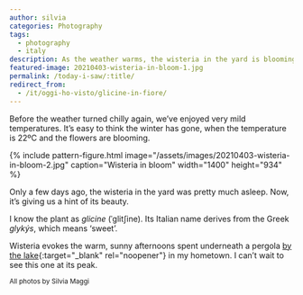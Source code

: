 ```yaml
---
author: silvia
categories: Photography
tags:
  - photography
  - italy
description: As the weather warms, the wisteria in the yard is blooming. I took a couple of pictures of it.
featured-image: 20210403-wisteria-in-bloom-1.jpg
permalink: /today-i-saw/:title/
redirect_from:
  - /it/oggi-ho-visto/glicine-in-fiore/
---
```

Before the weather turned chilly again, we’ve enjoyed very mild temperatures. It’s easy to think the winter has gone, when the temperature is 22ºC and the flowers are blooming.

<!--more-->

{% include pattern-figure.html image="/assets/images/20210403-wisteria-in-bloom-2.jpg" caption="Wisteria in bloom" width="1400" height="934" %}

Only a few days ago, the wisteria in the yard was pretty much asleep. Now, it’s giving us a hint of its beauty.

I know the plant as _glicine_ (ˈɡlitʃine). Its Italian name derives from the Greek _glykýs_, which means ‘sweet’.

Wisteria evokes the warm, sunny afternoons spent underneath a pergola [by the lake](https://silviamaggidesign.com/photography/instagram-drained-my-creativity/){:target="_blank" rel="noopener"} in my hometown. I can’t wait to see this one at its peak.

<small>All photos by Silvia Maggi</small>
